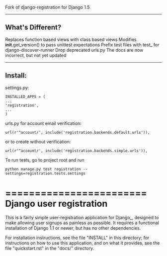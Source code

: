 Fork of django-registration for Django 1.5

-----------------------
What's Different?
-----------------------
Replaces function based views with class based views
Modifies __init__.get_version() to pass unittest expectations
Prefix test files with test_ for django-discover-runner
Drop deprecated urls.py
The docs are now incorrect, but not yet updated

-----------------------
Install:
-----------------------

settings.py:

    INSTALLED_APPS = (
    ...
    'registration',
    ...
    )

urls.py
for account email verification:

    url(r'^account/', include('registration.backends.default.urls')),

 or to create without verification:

    url(r'^account/', include('registration.backends.simple.urls')), 

To run tests, go to project root and run

    python manage.py test registration --settings=registration.tests.settings

========================
Django user registration
========================

This is a fairly simple user-registration application for Django_,
designed to make allowing user signups as painless as possible. It
requires a functional installation of Django 1.1 or newer, but has no
other dependencies.

For installation instructions, see the file "INSTALL" in this
directory; for instructions on how to use this application, and on
what it provides, see the file "quickstart.rst" in the "docs/"
directory.